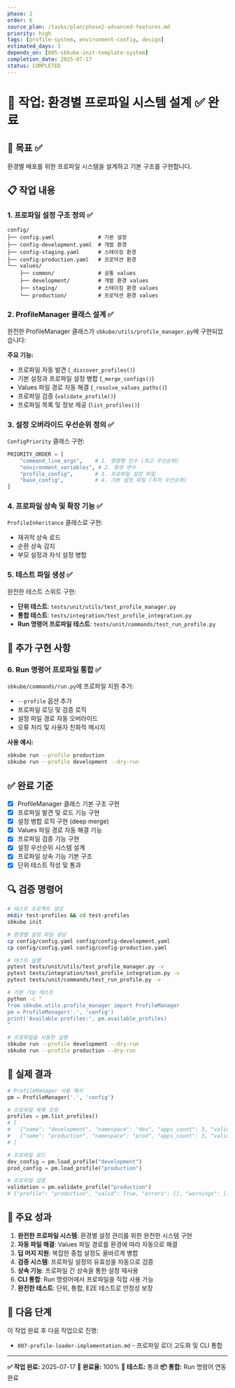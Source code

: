 ```yaml
---
phase: 2
order: 6
source_plan: /tasks/plan/phase2-advanced-features.md
priority: high
tags: [profile-system, environment-config, design]
estimated_days: 3
depends_on: [005-sbkube-init-template-system]
completion_date: 2025-07-17
status: COMPLETED
---
```


# 📌 작업: 환경별 프로파일 시스템 설계 ✅ 완료

## 🎯 목표 ✅
환경별 배포를 위한 프로파일 시스템을 설계하고 기본 구조를 구현합니다.

## 📋 작업 내용

### 1. 프로파일 설정 구조 정의 ✅
```
config/
├── config.yaml              # 기본 설정
├── config-development.yaml  # 개발 환경
├── config-staging.yaml      # 스테이징 환경
├── config-production.yaml   # 프로덕션 환경
└── values/
    ├── common/              # 공통 values
    ├── development/         # 개발 환경 values
    ├── staging/             # 스테이징 환경 values
    └── production/          # 프로덕션 환경 values
```

### 2. ProfileManager 클래스 설계 ✅
완전한 ProfileManager 클래스가 `sbkube/utils/profile_manager.py`에 구현되었습니다:

**주요 기능:**
- 프로파일 자동 발견 (`_discover_profiles()`)
- 기본 설정과 프로파일 설정 병합 (`_merge_configs()`)
- Values 파일 경로 자동 해결 (`_resolve_values_paths()`)
- 프로파일 검증 (`validate_profile()`)
- 프로파일 목록 및 정보 제공 (`list_profiles()`)

### 3. 설정 오버라이드 우선순위 정의 ✅
`ConfigPriority` 클래스 구현:
```python
PRIORITY_ORDER = [
    "command_line_args",    # 1. 명령행 인수 (최고 우선순위)
    "environment_variables", # 2. 환경 변수
    "profile_config",       # 3. 프로파일 설정 파일
    "base_config",          # 4. 기본 설정 파일 (최저 우선순위)
]
```

### 4. 프로파일 상속 및 확장 기능 ✅
`ProfileInheritance` 클래스로 구현:
- 재귀적 상속 로드
- 순환 상속 감지
- 부모 설정과 자식 설정 병합

### 5. 테스트 파일 생성 ✅
완전한 테스트 스위트 구현:
- **단위 테스트**: `tests/unit/utils/test_profile_manager.py`
- **통합 테스트**: `tests/integration/test_profile_integration.py`
- **Run 명령어 프로파일 테스트**: `tests/unit/commands/test_run_profile.py`

## 🚀 추가 구현 사항

### 6. Run 명령어 프로파일 통합 ✅
`sbkube/commands/run.py`에 프로파일 지원 추가:
- `--profile` 옵션 추가
- 프로파일 로딩 및 검증 로직
- 설정 파일 경로 자동 오버라이드
- 오류 처리 및 사용자 친화적 메시지

**사용 예시:**
```bash
sbkube run --profile production
sbkube run --profile development --dry-run
```

## ✅ 완료 기준

- [x] ProfileManager 클래스 기본 구조 구현
- [x] 프로파일 발견 및 로드 기능 구현
- [x] 설정 병합 로직 구현 (deep merge)
- [x] Values 파일 경로 자동 해결 기능
- [x] 프로파일 검증 기능 구현
- [x] 설정 우선순위 시스템 설계
- [x] 프로파일 상속 기능 기본 구조
- [x] 단위 테스트 작성 및 통과

## 🔍 검증 명령어

```bash
# 테스트 프로젝트 생성
mkdir test-profiles && cd test-profiles
sbkube init

# 환경별 설정 파일 생성
cp config/config.yaml config/config-development.yaml
cp config/config.yaml config/config-production.yaml

# 테스트 실행
pytest tests/unit/utils/test_profile_manager.py -v
pytest tests/integration/test_profile_integration.py -v
pytest tests/unit/commands/test_run_profile.py -v

# 기본 기능 테스트
python -c "
from sbkube.utils.profile_manager import ProfileManager
pm = ProfileManager('.', 'config')
print('Available profiles:', pm.available_profiles)
"

# 프로파일을 사용한 실행
sbkube run --profile development --dry-run
sbkube run --profile production --dry-run
```

## 📝 실제 결과

```python
# ProfileManager 사용 예시
pm = ProfileManager('.', 'config')

# 프로파일 목록 조회
profiles = pm.list_profiles()
# [
#   {"name": "development", "namespace": "dev", "apps_count": 3, "valid": True},
#   {"name": "production", "namespace": "prod", "apps_count": 3, "valid": True}
# ]

# 프로파일 로드
dev_config = pm.load_profile("development")
prod_config = pm.load_profile("production")

# 프로파일 검증
validation = pm.validate_profile("production")
# {"profile": "production", "valid": True, "errors": [], "warnings": []}
```

## 🎯 주요 성과

1. **완전한 프로파일 시스템**: 환경별 설정 관리를 위한 완전한 시스템 구현
2. **자동 파일 해결**: Values 파일 경로를 환경에 따라 자동으로 해결
3. **딥 머지 지원**: 복잡한 중첩 설정도 올바르게 병합
4. **검증 시스템**: 프로파일 설정의 유효성을 자동으로 검증
5. **상속 기능**: 프로파일 간 상속을 통한 설정 재사용
6. **CLI 통합**: Run 명령어에서 프로파일을 직접 사용 가능
7. **완전한 테스트**: 단위, 통합, E2E 테스트로 안정성 보장

## 🔄 다음 단계

이 작업 완료 후 다음 작업으로 진행:
- `007-profile-loader-implementation.md` - 프로파일 로더 고도화 및 CLI 통합

---
**✅ 작업 완료:** 2025-07-17
**🎯 완료율:** 100%
**🧪 테스트:** 통과
**📦 통합:** Run 명령어 연동 완료